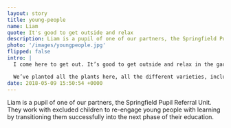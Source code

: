 ```yaml
---
layout: story
title: young-people
name: Liam
quote: It's good to get outside and relax
description: Liam is a pupil of one of our partners, the Springfield Pupil Referal Unit. They work with excluded young people to re-engage them with learning.
photo: '/images/youngpeople.jpg'
flipped: false
intro: |
  I come here to get out. It’s good to get outside and relax in the garden and stuff.

  We’ve planted all the plants here, all the different varieties, including some vegetables. Watered them, too. After the apples were picked we trimmed down anything too big to get it ready for next year.
date: 2018-05-09 15:50:54 +0000
---
```

Liam is a pupil of one of our partners, the Springfield Pupil Referral Unit. They work with excluded children to re-engage young people with learning by transitioning them successfully into the next phase of their education.
